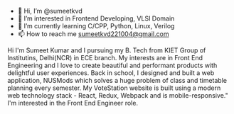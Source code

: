 - 👋 Hi, I’m @sumeetkvd
- 👀 I’m interested in Frontend Developing, VLSI Domain
- 🌱 I’m currently learning C/CPP, Python, Linux, Verilog
- 📫 How to reach me sumeetkvd221004@gmail.com

<!---
sumeetkvd/sumeetkvd is a ✨ special ✨ repository because its `README.md` (this file) appears on your GitHub profile.
You can click the Preview link to take a look at your changes.
--->

Hi I'm Sumeet Kumar and I pursuing my B. Tech from KIET Group of Institutins, Delhi(NCR) in ECE branch.
My interests are in Front End Engineering and I love to create beautiful and performant products with delightful user experiences.
Back in school, I designed and built a web application, NUSMods which solves a huge problem of class and timetable planning every semester. 
My VoteStation website is built using a modern web technology stack - React, Redux, Webpack and is mobile-responsive."
I'm interested in the Front End Engineer role.
